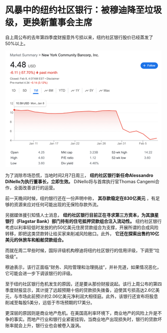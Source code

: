 # 风暴中的纽约社区银行：被穆迪降至垃圾级，更换新董事会主席

自上周公布的去年第四季度财报意外亏损以来，纽约社区银行股价已经蒸发了50%以上。

![dc9942c9affdf09fa6b0158bff8dcab9.jpg](https://raw.githubusercontent.com/qqhsx/qqnews_image/main/2024/02/08/风暴中的纽约社区银行：被穆迪降至垃圾级，更换新董事会主席/dc9942c9affdf09fa6b0158bff8dcab9.jpg)

为了消除市场恐慌，当地时间2月7日周三， **纽约社区银行新任命Alessandro DiNello为执行董事长，立即生效。**
DiNello将与首席执行官Thomas Cangemi合作，全面改善该行的运营。

前一天晚间时候，纽约银行还在一份声明中称， **其存款稳定在830亿美元** ，有足够的资源来应对任何可能出现的无保险存款外流。

另据媒体援引知情人士消息， **纽约社区银行目前正在寻求第三方资本，为其旗星银行（Flagstar Bank）部门持有的住宅抵押贷款组合注入流动性。**
纽约社区银行考虑以利率较低时发放的约50亿美元住房贷款组合为支撑，开展所谓的合成风险转移，即把这类贷款转让给买家来削减风险敞口。此外，
**它还在探索出售约10亿美元的休旅车和船舶贷款组合。**

而就在周二早些时候，国际评级机构穆迪将纽约社区银行的信用评级，下调至“垃圾级”。

穆迪表示，该行正面临“财务、风险管理和治理挑战”，并补充道，如果情况恶化，它可能会进一步下调该银行的评级。

至于纽约社区银行危机发生的原因，还是要从那份财报说起。该行上周公布的第四季度财报显示，其计提了远超预期十倍的贷款损失拨备，迫使其亏损高达2.6亿美元，与市场此前预计的2.06亿美元净利润大相径庭。此外，该银行还宣布将股息削减至每股5美分，远低于市场预期的17美分。

更深层的原因则是商业地产危机。在美国高利率环境下，商业地产的风险上升是不争的事实。而地产行业和银行业紧密挂钩，当商业地产出现损失时，银行的贷款坏账率就会上升，银行业也会被卷入漩涡。

